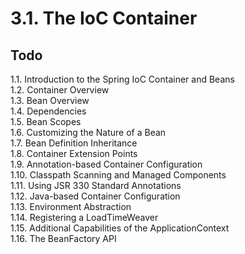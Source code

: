 # 3.1. The IoC Container

## Todo
1.1. Introduction to the Spring IoC Container and Beans  
1.2. Container Overview  
1.3. Bean Overview  
1.4. Dependencies  
1.5. Bean Scopes  
1.6. Customizing the Nature of a Bean  
1.7. Bean Definition Inheritance  
1.8. Container Extension Points  
1.9. Annotation-based Container Configuration  
1.10. Classpath Scanning and Managed Components  
1.11. Using JSR 330 Standard Annotations  
1.12. Java-based Container Configuration  
1.13. Environment Abstraction  
1.14. Registering a LoadTimeWeaver  
1.15. Additional Capabilities of the ApplicationContext  
1.16. The BeanFactory API  